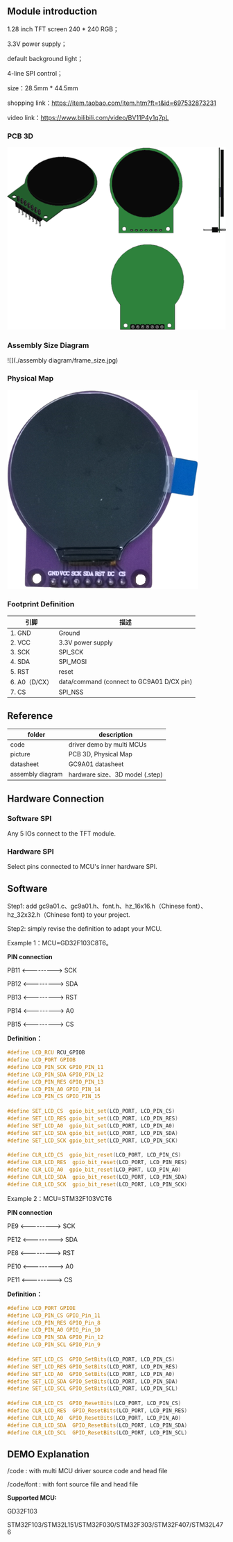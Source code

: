 ## Module introduction

1.28 inch TFT screen 240 * 240 RGB；

3.3V power supply；

default background light；

4-line SPI control；

size：28.5mm * 44.5mm

shopping link：https://item.taobao.com/item.htm?ft=t&id=697532873231

video link：https://www.bilibili.com/video/BV11P4y1q7pL

### PCB 3D

![](./picture/all_in_one.png)

### Assembly Size Diagram

![](./assembly diagram/frame_size.jpg)

### Physical Map

![](./picture/top.png)





### Footprint Definition

| 引脚          | 描述                                      |
| ------------- | ----------------------------------------- |
| 1. GND        | Ground                                    |
| 2. VCC        | 3.3V power supply                         |
| 3. SCK        | SPI_SCK                                   |
| 4. SDA        | SPI_MOSI                                  |
| 5. RST        | reset                                     |
| 6. A0（D/CX） | data/command (connect to GC9A01 D/CX pin) |
| 7. CS         | SPI_NSS                                   |



## Reference

| folder           | description                     |
| ---------------- | ------------------------------- |
| code             | driver demo by multi MCUs       |
| picture          | PCB 3D, Physical Map            |
| datasheet        | GC9A01 datasheet                |
| assembly diagram | hardware size、3D model (.step) |



## Hardware Connection

### Software SPI

Any 5 IOs connect to the TFT module.



### Hardware SPI

Select pins connected to MCU's inner hardware SPI. 



## Software

Step1: add gc9a01.c、gc9a01.h、font.h、hz_16x16.h（Chinese font）、hz_32x32.h（Chinese font) to your project.

Step2: simply revise the definition to adapt your MCU.



Example 1：MCU=GD32F103C8T6。

**PIN connection**

PB11 <---------> SCK

PB12 <---------> SDA

PB13 <---------> RST

PB14 <---------> A0

PB15 <---------> CS



**Definition：**

```c
#define LCD_RCU RCU_GPIOB
#define LCD_PORT GPIOB
#define LCD_PIN_SCK GPIO_PIN_11
#define LCD_PIN_SDA GPIO_PIN_12
#define LCD_PIN_RES GPIO_PIN_13
#define LCD_PIN_A0 GPIO_PIN_14
#define LCD_PIN_CS GPIO_PIN_15

#define SET_LCD_CS 	gpio_bit_set(LCD_PORT, LCD_PIN_CS)
#define SET_LCD_RES gpio_bit_set(LCD_PORT, LCD_PIN_RES)
#define SET_LCD_A0 	gpio_bit_set(LCD_PORT, LCD_PIN_A0)
#define SET_LCD_SDA gpio_bit_set(LCD_PORT, LCD_PIN_SDA)
#define SET_LCD_SCK gpio_bit_set(LCD_PORT, LCD_PIN_SCK)

#define	CLR_LCD_CS  gpio_bit_reset(LCD_PORT, LCD_PIN_CS)
#define	CLR_LCD_RES  gpio_bit_reset(LCD_PORT, LCD_PIN_RES)
#define	CLR_LCD_A0  gpio_bit_reset(LCD_PORT, LCD_PIN_A0)
#define	CLR_LCD_SDA  gpio_bit_reset(LCD_PORT, LCD_PIN_SDA)
#define	CLR_LCD_SCK  gpio_bit_reset(LCD_PORT, LCD_PIN_SCK)
```



Example 2：MCU=STM32F103VCT6

**PIN connection**

PE9   <---------> SCK

PE12 <---------> SDA

PE8   <---------> RST

PE10 <---------> A0

PE11 <---------> CS



**Definition：**

```c
#define LCD_PORT GPIOE
#define LCD_PIN_CS GPIO_Pin_11
#define LCD_PIN_RES GPIO_Pin_8
#define LCD_PIN_A0 GPIO_Pin_10
#define LCD_PIN_SDA GPIO_Pin_12
#define LCD_PIN_SCL GPIO_Pin_9

#define SET_LCD_CS 	GPIO_SetBits(LCD_PORT, LCD_PIN_CS)
#define SET_LCD_RES GPIO_SetBits(LCD_PORT, LCD_PIN_RES)
#define SET_LCD_A0 	GPIO_SetBits(LCD_PORT, LCD_PIN_A0)
#define SET_LCD_SDA GPIO_SetBits(LCD_PORT, LCD_PIN_SDA)
#define SET_LCD_SCL GPIO_SetBits(LCD_PORT, LCD_PIN_SCL)

#define	CLR_LCD_CS  GPIO_ResetBits(LCD_PORT, LCD_PIN_CS)
#define	CLR_LCD_RES  GPIO_ResetBits(LCD_PORT, LCD_PIN_RES)
#define	CLR_LCD_A0  GPIO_ResetBits(LCD_PORT, LCD_PIN_A0)
#define	CLR_LCD_SDA  GPIO_ResetBits(LCD_PORT, LCD_PIN_SDA)
#define	CLR_LCD_SCL  GPIO_ResetBits(LCD_PORT, LCD_PIN_SCL)
```



## DEMO Explanation

/code : with multi MCU driver  source code and head file

/code/font : with font source file and head file



**Supported MCU:**

GD32F103

STM32F103/STM32L151/STM32F030/STM32F303/STM32F407/STM32L476


